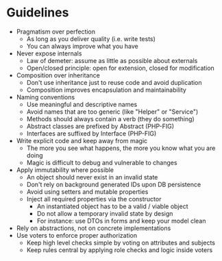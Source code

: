 # Guidelines

* Pragmatism over perfection
  * As long as you deliver quality (i.e. write tests)
  * You can always improve what you have
* Never expose internals
  * Law of demeter: assume as little as possible about externals
  * Open/closed principle: open for extension, closed for modification
* Composition over inheritance
  * Don't use inheritance just to reuse code and avoid duplication
  * Composition improves encapsulation and maintainability
* Naming conventions
  * Use meaningful and descriptive names
  * Avoid names that are too generic (like "Helper" or "Service")
  * Methods should always contain a verb (they do something)
  * Abstract classes are prefixed by Abstract (PHP-FIG)
  * Interfaces are suffixed by Interface (PHP-FIG)
* Write explicit code and keep away from magic
  * The more you see what happens, the more you know what you are doing
  * Magic is difficult to debug and vulnerable to changes
* Apply immutability where possible
  * An object should never exist in an invalid state
  * Don't rely on background generated IDs upon DB persistence
  * Avoid using setters and mutable properties
  * Inject all required properties via the constructor
    * An instantiated object has to be a valid / viable object
    * Do not allow a temporary invalid state by design
    * For instance: use DTOs in forms and keep your model clean
* Rely on abstractions, not on concrete implementations
* Use voters to enforce proper authorization
  * Keep high level checks simple by voting on attributes and subjects
  * Keep rules central by applying role checks and logic inside voters
